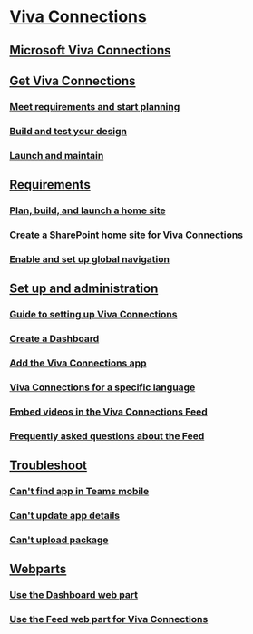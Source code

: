 # [Viva Connections]()
## [Microsoft Viva Connections](viva-connections-overview.md)
## [Get Viva Connections]()
### [Meet requirements and start planning](plan-viva-connections.md)
### [Build and test your design](build-viva-connections.md)
### [Launch and maintain](launch-viva-connections.md)
## [Requirements]()
### [Plan, build, and launch a home site](home-site-plan.md)
### [Create a SharePoint home site for Viva Connections](create-sharepoint-home-site-for-viva-connections.md)
### [Enable and set up global navigation](sharepoint-app-bar.md)
## [Set up and administration]()
### [Guide to setting up Viva Connections](guide-to-setting-up-viva-connections.md)
### [Create a Dashboard](create-dashboard.md)
### [Add the Viva Connections app](add-viva-connections-app.md)
### [Viva Connections for a specific language](viva-connections-language.md)
### [Embed videos in the Viva Connections Feed](video-news-links.md)
### [Frequently asked questions about the Feed](faqs-viva-connections-feed.md)
## [Troubleshoot]()
### [Can't find app in Teams mobile](troubleshoot/cant-find-app-in-teams-mobile.md)
### [Can't update app details](troubleshoot/cant-update-app-details.md)
### [Can't upload package](troubleshoot/cant-upload-package.md)
## [Webparts]()
### [Use the Dashboard web part](use-dashboard-web-part-on-home-site.md)
### [Use the Feed web part for Viva Connections](use-feed-web-part-for-viva-connections.md)
